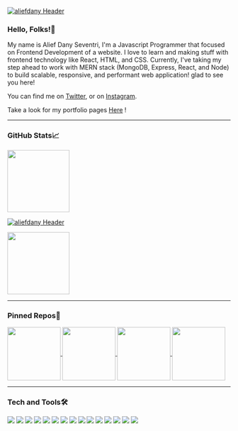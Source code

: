 
[![aliefdany 
Header](https://raw.githubusercontent.com/aliefdany/aliefdany/master/assets/readme_header.png)](https://aliefdany.me/)

### Hello, Folks!👋
My name is Alief Dany Seventri, I'm a Javascript Programmer that focused on Frontend Development of a website. I love to learn and making stuff with frontend technology like React, HTML, and CSS. Currently, I've taking my step ahead to work with MERN stack (MongoDB, Express, React, and Node) to build scalable, responsive, and performant web application! glad to see you here!

You can find me on [Twitter][1], or on [Instagram][2].

Take a look for my portfolio pages [Here][3] !

[1]: https://twitter.com/aliefdany
[2]: https://instagram.com/aliefdany
[3]: https://aliefdany.me

<hr/>

### GitHub Stats📈
<a href="https://github.com/anuraghazra/github-readme-stats"> 
<img height="140px" align="center" src="https://github-readme-stats.vercel.app/api?username=aliefdany&count_private=true&theme=merko&hide_border=true"/>
</a>

[![aliefdany 
Header](https://github-readme-stats.vercel.app/api?username=aliefdany&count_private=true&theme=merko&hide_border=true)](https://aliefdany.me/)

<a href="https://github.com/anuraghazra/github-readme-stats">
  <img height="140px" align="center" src="https://github-readme-stats.vercel.app/api/top-langs/?username=aliefdany&layout=compact&theme=merko&hide_border=true"/>
</a>

<hr/>

### Pinned Repos📌
<a align="center" href="https://github.com/aliefdany/adopt-me">
  <img height="120px" align="center" src="https://github-readme-stats.vercel.app/api/pin/?username=aliefdany&repo=adopt-me&theme=ayu-mirage&hide_border=true"/>
</a>

<a href="https://github.com/aliefdany/portfolio-website">
  <img height="120px" align="center" src="https://github-readme-stats.vercel.app/api/pin/?username=aliefdany&repo=portfolio-website&theme=blue-green&hide_border=true"/>
</a>

<a align="center" href="https://github.com/aliefdany/microsoft-landingpage-redesign">
  <img height="120px" align="center" src="https://github-readme-stats.vercel.app/api/pin/?username=aliefdany&repo=microsoft-landingpage-redesign&theme=slateorange&hide_border=true"/>
</a>

<a align="center" href="https://github.com/aliefdany/whatson-indonesia">
  <img height="120px" align="center" src="https://github-readme-stats.vercel.app/api/pin/?username=aliefdany&repo=whatson-indonesia&theme=yeblu&hide_border=true"/>
</a>

<hr/>

### Tech and Tools🛠️

[![](https://img.shields.io/badge/Editor-VSCode-blue?logo=visualstudiocode)](https://code.visualstudio.com/)
[![](https://img.shields.io/badge/OS-Ubuntu-blue?logo=ubuntu)](https://ubuntu.com/)
[![](https://img.shields.io/badge/Code-Javascript-blue?logo=javascript)](https://www.javascript.com/)
[![](https://img.shields.io/badge/Code-CSS-blue?logo=css3)](https://developer.mozilla.org/en-US/docs/Web/CSS)
[![](https://img.shields.io/badge/Code-HTML-blue?logo=html5)](https://developer.mozilla.org/en-US/docs/Web/HTML)
[![](https://img.shields.io/badge/Code-React-blue?logo=react)](https://reactjs.org/)
[![](https://img.shields.io/badge/Code-Node-blue?logo=nodedotjs)](https://nodejs.org/)
[![](https://img.shields.io/badge/DB-Mongo-blue?logo=mongodb)](https://www.mongodb.com/)
[![](https://img.shields.io/badge/Server-Express-blue?logo=express)](https://expressjs.com/)
[![](https://img.shields.io/badge/Shell-Bash-blue?logo=gnubash)](https://www.gnu.org/software/bash/)
[![](https://img.shields.io/badge/Cloud-DigitalOcean-blue?logo=digitalocean)](https://www.digitalocean.com/)
[![](https://img.shields.io/badge/Tools-ESLint-blue?logo=eslint)](https://eslint.org/)
[![](https://img.shields.io/badge/Tools-Prettier-blue?logo=prettier)](https://prettier.io/)
[![](https://img.shields.io/badge/Tools-Babel-blue?logo=babel)](https://babeljs.io/)
[![](https://img.shields.io/badge/Tools-NPM-blue?logo=npm)](https://www.npmjs.com/)




<!--
**aliefdany/aliefdany** is a ✨ _special_ ✨ repository because its `README.md` (this file) appears on your GitHub profile.

Here are some ideas to get you started:

- 🔭 I’m currently working on ...
- 🌱 I’m currently learning ...
- 👯 I’m looking to collaborate on ...
- 🤔 I’m looking for help with ...
- 💬 Ask me about ...
- 📫 How to reach me: ...
- 😄 Pronouns: ...
- ⚡ Fun fact: ...
-->
